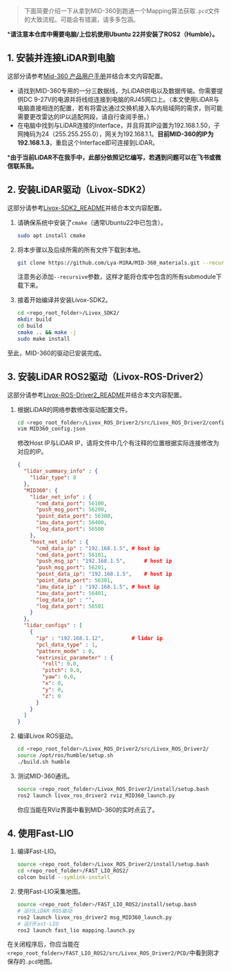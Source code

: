 > 下面简要介绍一下从拿到MID-360到跑通一个Mapping算法获取`.pcd`文件的大致流程。可能会有错漏，请多多包涵。

***请注意本仓库中需要电脑/上位机使用Ubuntu 22并安装了ROS2（Humble）。**

## 1. 安装并连接LiDAR到电脑

这部分请参考[Mid-360 产品用户手册](https://terra-1-g.djicdn.com/851d20f7b9f64838a34cd02351370894/livox%20mid%20360%20%E7%94%A8%E6%88%B7%E4%BD%BF%E7%94%A8%E6%89%8B%E5%86%8C240222/Livox_Mid-360_User_Manual_CHS.pdf)并结合本文内容配置。

- 请找到MID-360专用的一分三数据线，为LiDAR供电以及数据传输。你需要提供DC 9-27V的电源并将线缆连接到电脑的RJ45网口上。（本文使用LiDAR与电脑直接相连的配置，若有将雷达通过交换机接入车内局域网的需求，则可能需要更改雷达的IP以适配网段，请自行查阅手册。）
- 在电脑中找到与LiDAR连接的Interface，并且将其IP设置为192.168.1.50，子网掩码为24（255.255.255.0），网关为192.168.1.1。**目前MID-360的IP为192.168.1.3**，重启这个Interface即可连接到LiDAR。

***由于当前LiDAR不在我手中，此部分依照记忆编写，若遇到问题可以在飞书或微信联系我。**

## 2. 安装LiDAR驱动（Livox-SDK2）

这部分请参考[Livox-SDK2_README](https://github.com/Livox-SDK/Livox-SDK2/blob/6a940156dd7151c3ab6a52442d86bc83613bd11b/README.md)并结合本文内容配置。

1. 请确保系统中安装了`cmake`（通常Ubuntu22中已包含）。

   ```bash
   sudo apt install cmake
   ```

2. 将本步骤以及后续所需的所有文件下载到本地。

   ```bash
   git clone https://github.com/Lya-M1RA/MID-360_materials.git --recursive
   ```

   注意务必添加`--recursive`参数，这样才能将仓库中包含的所有submodule下载下来。

3. 接着开始编译并安装Livox-SDK2。

   ```bash
   cd <repo_root_folder>/Livox_SDK2/
   mkdir build
   cd build
   cmake .. && make -j
   sudo make install
   ```

至此，MID-360的驱动已安装完成。

## 3. 安装LiDAR ROS2驱动（Livox-ROS-Driver2）

这部分请参考[Livox-ROS-Driver2_README](https://github.com/Livox-SDK/livox_ros_driver2/blob/b6ff7d1c8b210a96b74e919823771e1e32249758/README.md)并结合本文内容配置。

1. 根据LiDAR的网络参数修改驱动配置文件。

   ```bash
   cd <repo_root_folder>/Livox_ROS_Driver2/src/Livox_ROS_Driver2/config
   vim MID360_config.json
   ```

   修改Host IP与LiDAR IP，请将文件中几个有注释的位置根据实际连接修改为对应的IP。

   ```json
   {
     "lidar_summary_info" : {
       "lidar_type": 8
     },
     "MID360": {
       "lidar_net_info" : {
         "cmd_data_port": 56100,
         "push_msg_port": 56200,
         "point_data_port": 56300,
         "imu_data_port": 56400,
         "log_data_port": 56500
       },
       "host_net_info" : {
         "cmd_data_ip" : "192.168.1.5",	# host ip
         "cmd_data_port": 56101,
         "push_msg_ip": "192.168.1.5",		# host ip
         "push_msg_port": 56201,
         "point_data_ip": "192.168.1.5",	# host ip
         "point_data_port": 56301,
         "imu_data_ip" : "192.168.1.5",	# host ip
         "imu_data_port": 56401,
         "log_data_ip" : "",
         "log_data_port": 56501
       }
     },
     "lidar_configs" : [
       {
         "ip" : "192.168.1.12",			# lidar ip
         "pcl_data_type" : 1,
         "pattern_mode" : 0,
         "extrinsic_parameter" : {
           "roll": 0.0,
           "pitch": 0.0,
           "yaw": 0.0,
           "x": 0,
           "y": 0,
           "z": 0
         }
       }
     ]
   }
   ```

2. 编译Livox ROS驱动。

   ```bash
   cd <repo_root_folder>/Livox_ROS_Driver2/src/Livox_ROS_Driver2/
   source /opt/ros/humble/setup.sh
   ./build.sh humble
   ```

3. 测试MID-360通讯。

   ```bash
   source <repo_root_folder>/Livox_ROS_Driver2/install/setup.bash
   ros2 launch livox_ros_driver2 rviz_MID360_launch.py
   ```

   你应当能在RViz界面中看到MID-360的实时点云了。

## 4. 使用Fast-LIO

1. 编译Fast-LIO。

   ```bash
   source <repo_root_folder>/Livox_ROS_Driver2/install/setup.bash
   cd <repo_root_folder>/FAST_LIO_ROS2/
   colcon build --symlink-install
   ```

2. 使用Fast-LIO采集地图。

   ```bash
   source <repo_root_folder>/FAST_LIO_ROS2/install/setup.bash
   # 运行LiDAR ROS驱动
   ros2 launch livox_ros_driver2 msg_MID360_launch.py
   # 运行Fast-LIO
   ros2 launch fast_lio mapping.launch.py 
   ```

在关闭程序后，你应当能在`<repo_root_folder>/FAST_LIO_ROS2/src/Livox_ROS_Driver2/PCD/`中看到刚才保存的`.pcd`地图。
